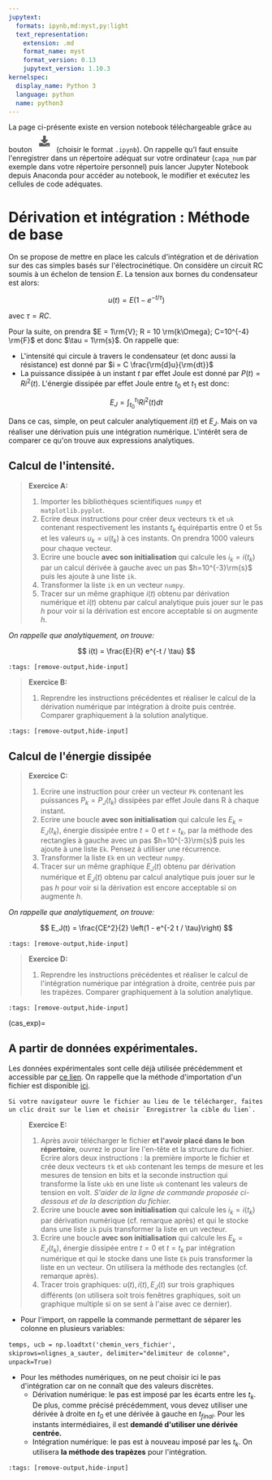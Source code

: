 ```yaml
---
jupytext:
  formats: ipynb,md:myst,py:light
  text_representation:
    extension: .md
    format_name: myst
    format_version: 0.13
    jupytext_version: 1.10.3
kernelspec:
  display_name: Python 3
  language: python
  name: python3
---
```

La page ci-présente existe en version notebook téléchargeable grâce au bouton ![Bouton](./images/bouton_tl.png) (choisir le format `.ipynb`). On rappelle qu'l faut ensuite l'enregistrer dans un répertoire adéquat sur votre ordinateur (`capa_num` par exemple dans votre répertoire personnel) puis lancer Jupyter Notebook depuis Anaconda pour accéder au notebook, le modifier et exécutez les cellules de code adéquates.

# Dérivation et intégration : Méthode de base

On se propose de mettre en place les calculs d'intégration et de dérivation sur des cas simples basés sur l'électrocinétique. On considère un circuit RC soumis à un échelon de tension $E$. La tension aux bornes du condensateur est alors:

$$
u(t) = E (1 - e^{- t / \tau})
$$

avec $\tau = RC$.

Pour la suite, on prendra $E = 1\rm{V}; R = 10 \rm{k\Omega}; C=10^{-4} \rm{F}$ et donc $\tau = 1\rm{s}$. On rappelle que:
* L'intensité qui circule à travers le condensateur (et donc aussi la résistance) est donné par $i = C \frac{\rm{d}u}{\rm{dt}}$
* La puissance dissipée à un instant $t$ par effet Joule est donné par $P(t) = R i^2(t)$. L'énergie dissipée par effet Joule entre $t_0$ et $t_1$ est donc:

$$
E_J = \int_{t_0}^{t_1} Ri^2(t) dt
$$

Dans ce cas, simple, on peut calculer analytiquement $i(t)$ et $E_J$. Mais on va réaliser une dérivation puis une intégration numérique. L'intérêt sera de comparer ce qu'on trouve aux expressions analytiques.

## Calcul de l'intensité.

> __Exercice A:__  
> 1. Importer les bibliothèques scientifiques `numpy` et `matplotlib.pyplot`.
> 2. Ecrire deux instructions pour créer deux vecteurs `tk` et `uk` contenant respectivement les instants $t_k$ équirépartis entre 0 et 5s et les valeurs $u_k = u(t_k)$ à ces instants. On prendra 1000 valeurs pour chaque vecteur.
> 3. Ecrire une boucle __avec son initialisation__ qui calcule les $i_k = i(t_k)$ par un calcul dérivée à gauche avec un pas $h=10^{-3}\rm{s}$ puis les ajoute à une liste `ik`.
> 4. Transformer la liste `ik` en un vecteur `numpy`.
> 5. Tracer sur un même graphique $i(t)$ obtenu par dérivation numérique et $i(t)$ obtenu par calcul analytique puis jouer sur le pas $h$ pour voir si la dérivation est encore acceptable si on augmente $h$.

_On rappelle que analytiquement, on trouve:_

$$
i(t) = \frac{E}{R} e^{-t / \tau}
$$

```{code-cell}
:tags: [remove-output,hide-input]

```

> __Exercice B:__  
> 1. Reprendre les instructions précédentes et réaliser le calcul de la dérivation numérique par intégration à droite puis centrée. Comparer graphiquement à la solution analytique.

```{code-cell}
:tags: [remove-output,hide-input]

```

## Calcul de l'énergie dissipée
> __Exercice C:__  
> 1. Ecrire une instruction pour créer un vecteur `Pk` contenant les puissances $P_k = P_J(t_k)$ dissipées par effet Joule dans R à chaque instant.
> 3. Ecrire une boucle __avec son initialisation__ qui calcule les $E_k = E_J(t_k)$, énergie dissipée entre $t=0$ et $t=t_k$, par la méthode des rectangles à gauche avec un pas $h=10^{-3}\rm{s}$ puis les ajoute à une liste `Ek`. Pensez à utiliser une récurrence.
> 4. Transformer la liste `Ek` en un vecteur `numpy`.
> 5. Tracer sur un même graphique $E_J(t)$ obtenu par dérivation numérique et $E_J(t)$ obtenu par calcul analytique puis jouer sur le pas $h$ pour voir si la dérivation est encore acceptable si on augmente $h$.

_On rappelle que analytiquement, on trouve:_

$$
E_J(t) = \frac{CE^2}{2} \left(1 -  e^{-2 t / \tau}\right)
$$

```{code-cell}
:tags: [remove-output,hide-input]

```

> __Exercice D:__  
> 1. Reprendre les instructions précédentes et réaliser le calcul de l'intégration numérique par intégration à droite, centrée puis par les trapèzes. Comparer graphiquement à la solution analytique.

```{code-cell}
:tags: [remove-output,hide-input]

```

(cas_exp)=
## A partir de données expérimentales.
Les données expérimentales sont celle déjà utilisée précédemment et accessible par [ce lien](https://github.com/pcsi3physiquestan/donnees_exp/blob/main/circuit_rc.dat?raw=true). On rappelle que la méthode d'importation d'un fichier est disponible [ici](https://pcsi3physiquestan.github.io/intro_python/notebook/import_file.html).

````{note}
Si votre navigateur ouvre le fichier au lieu de le télécharger, faites un clic droit sur le lien et choisir `Enregistrer la cible du lien`.
````

> __Exercice E:__  
> 1. Après avoir télécharger le fichier __et l'avoir placé dans le bon répertoire__, ouvrez le pour lire l'en-tête et la structure du fichier. Ecrire alors deux instructions : la première importe le fichier et crée deux vecteurs `tk` et `ukb` contenant les temps de mesure et les mesures de tension en bits et la seconde instruction qui transforme la liste `ukb` en une liste `uk` contenant les valeurs de tension en volt. _S'aider de la ligne de commande proposée ci-dessous et de la description du fichier._
> 3. Ecrire une boucle __avec son initialisation__ qui calcule les $i_k = i(t_k)$ par dérivation numérique (cf. remarque après) et qui le stocke dans une liste `ik` puis transformer la liste en un vecteur.
> 3. Ecrire une boucle __avec son initialisation__ qui calcule les $E_k = E_J(t_k)$, énergie dissipée entre $t=0$ et $t=t_k$ par intégration numérique et qui le stocke dans une liste `Ek` puis transformer la liste en un vecteur. On utilisera la méthode des rectangles (cf. remarque après).
> 5. Tracer trois graphiques: $u(t), i(t), E_J(t)$ sur trois graphiques différents (on utilisera soit trois fenêtres graphiques, soit un graphique multiple si on se sent à l'aise avec ce dernier).

* Pour l'import, on rappelle la commande permettant de séparer les colonne en plusieurs variables:

```temps, ucb = np.loadtxt('chemin_vers_fichier', skiprows=nlignes_a_sauter, delimiter="delimiteur de colonne", unpack=True)```

* Pour les méthodes numériques, on ne peut choisir ici le pas d'intégration car on ne connaît que des valeurs discrètes.
    * Dérivation numérique: le pas est imposé par les écarts entre les $t_k$. De plus, comme précisé précédemment, vous devez utiliser une dérivée à droite en $t_0$ et une dérivée à gauche en $t_{final}$. Pour les instants intermédiaires, il est __demandé d'utiliser une dérivée centrée.__
    * Intégration numérique: le pas est à nouveau imposé par les $t_k$. On utilisera __la méthode des trapèzes__ pour l'intégration.

```{code-cell}
:tags: [remove-output,hide-input]

```